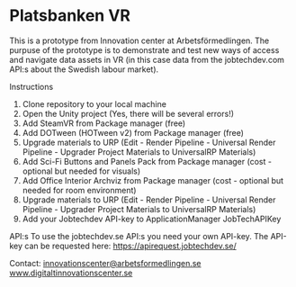 # Platsbanken VR

This is a prototype from Innovation center at Arbetsförmedlingen.
The purpuse of the prototype is to demonstrate and test new ways of access and navigate data assets in VR (in this case data from the jobtechdev.com API:s
about the Swedish labour market).

Instructions
1. Clone repository to your local machine
2. Open the Unity project
 (Yes, there will be several errors!)
3. Add SteamVR from Package manager (free)
4. Add DOTween (HOTween v2) from Package manager (free)
5. Upgrade materials to URP (Edit - Render Pipeline - Universal Render Pipeline - Upgrader Project Materials to UniversalRP Materials)
6. Add Sci-Fi Buttons and Panels Pack from Package manager (cost - optional but needed for visuals)
7. Add Office Interior Archviz from Package manager (cost - optional but needed for room environment)
8. Upgrade materials to URP (Edit - Render Pipeline - Universal Render Pipeline - Upgrader Project Materials to UniversalRP Materials)
9. Add your Jobtechdev API-key to ApplicationManager JobTechAPIKey

API:s
To use the jobtechdev.se API:s you need your own API-key. The API-key can be requested here: https://apirequest.jobtechdev.se/

Contact: innovationscenter@arbetsformedlingen.se
www.digitaltinnovationscenter.se

